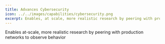 ```yaml
---
title: Advances Cybersecurity
icon: ../../images/capabilities/cybersecurity.png
excerpt: Enables, at scale, more realistic research by peering with production networks to observe behavior
---
```


Enables at-scale, more realistic research by peering with production networks to observe behavior
